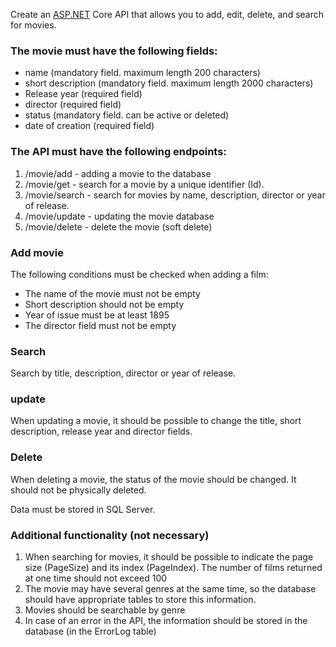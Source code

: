 Create an [ASP.NET](http://ASP.NET) Core API that allows you to add, edit, delete, and search for movies.

### The movie must have the following fields:

- name (mandatory field. maximum length 200 characters)
- short description (mandatory field. maximum length 2000 characters)
- Release year (required field)
- director (required field)
- status (mandatory field. can be active or deleted)
- date of creation (required field)

### The API must have the following endpoints:

1. /movie/add - adding a movie to the database
2. /movie/get - search for a movie by a unique identifier (Id).
3. /movie/search - search for movies by name, description, director or year of release.
4. /movie/update - updating the movie database
5. /movie/delete - delete the movie (soft delete)

### Add movie

The following conditions must be checked when adding a film:

- The name of the movie must not be empty
- Short description should not be empty
- Year of issue must be at least 1895
- The director field must not be empty

### Search

Search by title, description, director or year of release.

### update

When updating a movie, it should be possible to change the title, short description, release year and director fields.

### Delete

When deleting a movie, the status of the movie should be changed. It should not be physically deleted.

Data must be stored in SQL Server.

### Additional functionality (not necessary)

1. When searching for movies, it should be possible to indicate the page size (PageSize) and its index (PageIndex). The number of films returned at one time should not exceed 100
2. The movie may have several genres at the same time, so the database should have appropriate tables to store this information.
3. Movies should be searchable by genre
4. In case of an error in the API, the information should be stored in the database (in the ErrorLog table)